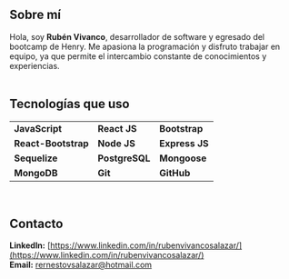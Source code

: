 ## Sobre mí

Hola, soy **Rubén Vivanco**, desarrollador de software y egresado del bootcamp de Henry. Me apasiona la programación y disfruto trabajar en equipo, ya que permite el intercambio constante de conocimientos y experiencias.
<br><br>
## Tecnologías que uso

<table border="0">
  <tr>
    <td><b>JavaScript</b></td>
    <td><b>React JS</b></td>
    <td><b>Bootstrap</b></td>
  </tr>
  <tr>
    <td><b>React-Bootstrap</b></td>
    <td><b>Node JS</b></td>
    <td><b>Express JS</b></td>
  </tr>
  <tr>
    <td><b>Sequelize</b></td>
    <td><b>PostgreSQL</b></td>
    <td><b>Mongoose</b></td>
  </tr>
  <tr>
    <td><b>MongoDB</b></td>
    <td><b>Git</b></td>
    <td><b>GitHub</b></td>
  </tr>
</table>

<br>

## Contacto

**LinkedIn:** [https://www.linkedin.com/in/rubenvivancosalazar/](https://www.linkedin.com/in/rubenvivancosalazar/)  
**Email:** rernestovsalazar@hotmail.com

